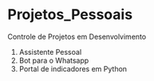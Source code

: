 # Projetos_Pessoais
Controle de Projetos em Desenvolvimento

1. Assistente Pessoal
2. Bot para o Whatsapp
3. Portal de indicadores em Python
